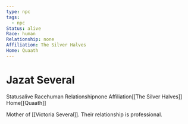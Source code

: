 ```yaml
---
type: npc
tags:
  - npc
Status: alive
Race: human
Relationship: none
Affiliation: The Silver Halves
Home: Quaath
---
```


# Jazat Several
<span class="dataview inline-field"><span class="inline-field-key">Status</span><span class="inline-field-value">alive</span></span>
<span class="dataview inline-field"><span class="inline-field-key">Race</span><span class="inline-field-value">human</span></span>
<span class="dataview inline-field"><span class="inline-field-key">Relationship</span><span class="inline-field-value">none</span></span>
<span class="dataview inline-field"><span class="inline-field-key">Affiliation</span><span class="inline-field-value">[[The Silver Halves]]</span></span>
<span class="dataview inline-field"><span class="inline-field-key">Home</span><span class="inline-field-value">[[Quaath]]</span></span>

Mother of [[Victoria Several]]. Their relationship is professional.